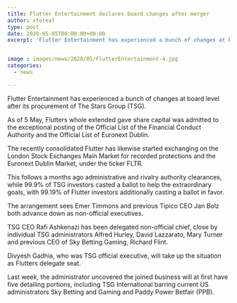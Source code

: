 ```yaml
---
title: Flutter Entertainment declares board changes after merger
author: xforeal 
type: post
date: 2020-05-05T00:00:00+00:00
excerpt: 'Flutter Entertainment has experienced a bunch of changes at board level after its obtaining of The Stars Group (TSG) '


image : images/news/2020/05/FlutterEntertainment-4.jpg
categories:
  - news

---
```

Flutter Entertainment has experienced a bunch of changes at board level after its procurement of The Stars Group (TSG). 

As of 5 May, Flutters whole extended gave share capital was admitted to the exceptional posting of the Official List of the Financial Conduct Authority and the Official List of Euronext Dublin. 

The recently consolidated Flutter has likewise started exchanging on the London Stock Exchanges Main Market for recorded protections and the Euronext Dublin Market, under the ticker FLTR. 

This follows a months ago administrative and rivalry authority clearances, while 99.9&percnt; of TSG investors casted a ballot to help the extraordinary goals, with 99.19&percnt; of Flutter investors additionally casting a ballot in favor. 

The arrangement sees Emer Timmons and previous Tipico CEO Jan Bolz both advance down as non-official executives. 

TSG CEO Rafi Ashkenazi has been delegated non-official chief, close by individual TSG administrators Alfred Hurley, David Lazzarato, Mary Turner and previous CEO of Sky Betting Gaming, Richard Flint. 

Divyesh Gadhia, who was TSG official executive, will take up the situation as Flutters delegate seat. 

Last week, the administrator uncovered the joined business will at first have five detailing portions, including TSG International barring current US administrators Sky Betting and Gaming and Paddy Power Betfair (PPB).